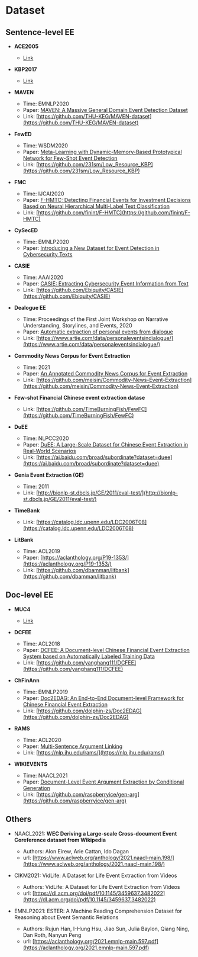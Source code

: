 # Dataset

## Sentence-level EE

* **ACE2005** 
    * [Link](https://catalog.ldc.upenn.edu/LDC2006T06)

* **KBP2017** 
    *   [Link](https://tac.nist.gov/2017/KBP/)

* **MAVEN** 
    * Time: EMNLP2020
    * Paper: [MAVEN: A Massive General Domain Event Detection Dataset](https://aclanthology.org/2020.emnlp-main.129/)
    * Link: [https://github.com/THU-KEG/MAVEN-dataset](https://github.com/THU-KEG/MAVEN-dataset)

* **FewED**
    * Time: WSDM2020
    * Paper: [Meta-Learning with Dynamic-Memory-Based Prototypical Network for Few-Shot Event Detection](https://dl.acm.org/doi/abs/10.1145/3336191.3371796)
    * Link: [https://github.com/231sm/Low_Resource_KBP](https://github.com/231sm/Low_Resource_KBP)


* **FMC**
    * Time: IJCAI2020
    * Paper: [F-HMTC: Detecting Financial Events for Investment Decisions Based on Neural Hierarchical Multi-Label Text Classification](https://www.ijcai.org/proceedings/2020/0619.pdf)
    * Link: [https://github.com/finint/F-HMTC](https://github.com/finint/F-HMTC) 

* **CySecED**
    * Time: EMNLP2020 
    * Paper: [Introducing a New Dataset for Event Detection in Cybersecurity Texts](https://aclanthology.org/2020.emnlp-main.433.pdf)

* **CASIE**
    * Time: AAAI2020
    * Paper: [CASIE: Extracting Cybersecurity Event Information from Text](https://link.zhihu.com/?target=https%3A//aaai.org/ojs/index.php/AAAI/article/view/6401/6257)
    * Link: [https://github.com/Ebiquity/CASIE](https://github.com/Ebiquity/CASIE)

* **Dealogue EE**
    * Time: Proceedings of the First Joint Workshop on Narrative Understanding, Storylines, and Events, 2020
    * Paper: [Automatic extraction of personal events from dialogue](https://aclanthology.org/2020.nuse-1.8.pdf)
    * Link: [https://www.artie.com/data/personaleventsindialogue/](https://www.artie.com/data/personaleventsindialogue/) 


* **Commodity News Corpus for Event Extraction**
    * Time: 2021
    * Paper: [An Annotated Commodity News Corpus for Event Extraction](https://arxiv.org/pdf/2105.08214.pdf)
    * Link: [https://github.com/meisin/Commodity-News-Event-Extraction](https://github.com/meisin/Commodity-News-Event-Extraction)

* **Few-shot Financial Chinese event extraction datase**
	* Link: [https://github.com/TimeBurningFish/FewFC](https://github.com/TimeBurningFish/FewFC)

* **DuEE**
	* Time: NLPCC2020
	* Paper: [DuEE: A Large-Scale Dataset for Chinese Event Extraction in Real-World Scenarios](https://link.springer.com/chapter/10.1007/978-3-030-60457-8_44)
	* Link: [https://ai.baidu.com/broad/subordinate?dataset=duee](https://ai.baidu.com/broad/subordinate?dataset=duee)

* **Genia Event Extraction (GE)**
	* Time: 2011
	* Link: [http://bionlp-st.dbcls.jp/GE/2011/eval-test/](http://bionlp-st.dbcls.jp/GE/2011/eval-test/) 

* **TimeBank**
	* Link: [https://catalog.ldc.upenn.edu/LDC2006T08](https://catalog.ldc.upenn.edu/LDC2006T08) 

* **LitBank**
	* Time: ACL2019
	* Paper: [https://aclanthology.org/P19-1353/](https://aclanthology.org/P19-1353/)
	* Link: [https://github.com/dbamman/litbank](https://github.com/dbamman/litbank) 


## Doc-level EE

* **MUC4**
    * [Link](https://www-nlpir.nist.gov/related_projects/muc/muc_data/muc_data_index.html)
    
* **DCFEE**
    * Time: ACL2018  
    * Paper: [DCFEE: A Document-level Chinese Financial Event Extraction System based on Automatically Labeled Training Data ](https://aclanthology.org/P18-4009/)
    * Link: [https://github.com/yanghang111/DCFEE](https://github.com/yanghang111/DCFEE)

* **ChFinAnn**
    * Time: EMNLP2019
    * Paper: [Doc2EDAG: An End-to-End Document-level Framework for Chinese Financial Event Extraction](https://www.aclweb.org/anthology/D19-1032/)
    * Link:  [https://github.com/dolphin-zs/Doc2EDAG](https://github.com/dolphin-zs/Doc2EDAG)
    
* **RAMS**
    * Time: ACL2020
    * Paper: [Multi-Sentence Argument Linking](https://www.aclweb.org/anthology/2020.acl-main.718/)
    * Link: [https://nlp.jhu.edu/rams/](https://nlp.jhu.edu/rams/)


* **WIKIEVENTS**
    * Time: NAACL2021
    *  Paper: [Document-Level Event Argument Extraction by Conditional Generation](https://aclanthology.org/2021.naacl-main.69)
    * Link: [https://github.com/raspberryice/gen-arg](https://github.com/raspberryice/gen-arg)




## Others

* NAACL2021: **WEC Deriving a Large-scale Cross-document Event Coreference dataset from Wikipedia**
    * Authors: Alon Eirew, Arie Cattan, Ido Dagan
    * url: [https://www.aclweb.org/anthology/2021.naacl-main.198/](https://www.aclweb.org/anthology/2021.naacl-main.198/)


* CIKM2021: VidLife: A Dataset for Life Event Extraction from Videos
    * Authors: VidLife: A Dataset for Life Event Extraction from Videos
    * url: [https://dl.acm.org/doi/pdf/10.1145/3459637.3482022](https://dl.acm.org/doi/pdf/10.1145/3459637.3482022)

* EMNLP2021: ESTER: A Machine Reading Comprehension Dataset for Reasoning about Event Semantic Relations
    * Authors: Rujun Han, I-Hung Hsu, Jiao Sun, Julia Baylon, Qiang Ning, Dan Roth, Nanyun Peng
    * url: [https://aclanthology.org/2021.emnlp-main.597.pdf](https://aclanthology.org/2021.emnlp-main.597.pdf)
